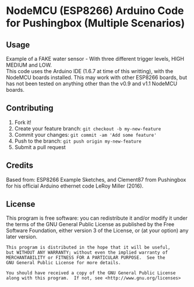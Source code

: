 # NodeMCU (ESP8266) Arduino Code for Pushingbox (Multiple Scenarios)

## Usage

Example of a FAKE water sensor - With three different trigger levels, HIGH MEDIUM and LOW.   
This code uses the Arduino IDE (1.6.7 at time of this writting), with the NodeMCU boards installed. 
This may work with other ESP8266 boards, but has not been tested on anything other than the v0.9 and v1.1 NodeMCU boards.

## Contributing

1. Fork it!
2. Create your feature branch: `git checkout -b my-new-feature`
3. Commit your changes: `git commit -am 'Add some feature'`
4. Push to the branch: `git push origin my-new-feature`
5. Submit a pull request

## Credits

Based from:
ESP8266 Example Sketches, and
Clement87 from Pushingbox for his official Arduino ethernet code
LeRoy Miller (2016).

## License

This program is free software: you can redistribute it and/or modify
    it under the terms of the GNU General Public License as published by
    the Free Software Foundation, either version 3 of the License, or
    (at your option) any later version.

    This program is distributed in the hope that it will be useful,
    but WITHOUT ANY WARRANTY; without even the implied warranty of
    MERCHANTABILITY or FITNESS FOR A PARTICULAR PURPOSE.  See the
    GNU General Public License for more details.

    You should have received a copy of the GNU General Public License
    along with this program.  If not, see <http://www.gnu.org/licenses>
